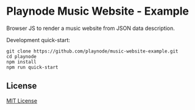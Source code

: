 # Playnode Music Website - Example

Browser JS to render a music website from JSON data description.

Development quick-start:

```
git clone https://github.com/playnode/music-website-example.git
cd playnode
npm install
npm run quick-start
```

## License

[MIT License](./LICENSE)
